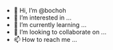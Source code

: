 - 👋 Hi, I’m @bochoh
- 👀 I’m interested in ...
- 🌱 I’m currently learning ...
- 💞️ I’m looking to collaborate on ...
- 📫 How to reach me ...

<!---
bochoh/bochoh is a ✨ special ✨ repository because its `README.md` (this file) appears on your GitHub profile.
You can click the Preview link to take a look at your changes.
--->
